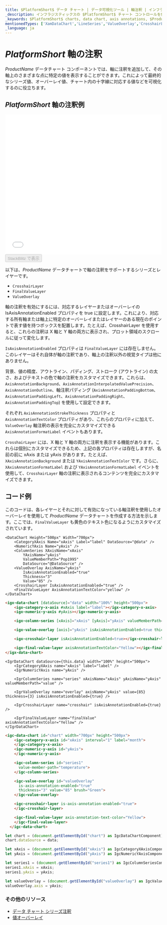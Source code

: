 ```yaml
---
title: $PlatformShort$ データ チャート | データ可視化ツール | 軸注釈 | インフラジスティックス
_description: インフラジスティックスの $PlatformShort$ チャート コントロールを使用すると、十字線レイヤー、最終値レイヤー、値オーバーレイなどの $PlatformShort$ チャート軸に注釈を追加できます。$ProductName$ で $PlatformShort$ チャートと視覚化を改善します!
_keywords: $PlatformShort$ charts, data chart, axis annotations, $ProductName$, Infragistics, $PlatformShort$ チャート, データ チャート, 軸注釈, インフラジスティックス
mentionedTypes: ['XamDataChart','LineSeries','ValueOverlay','CrosshairLayer']
_language: ja
---
```

# $PlatformShort$ 軸の注釈

$ProductName$ データチャート コンポーネントでは、軸に注釈を追加して、その軸上のさまざまな点に特定の値を表示することができます。これによって最終的なシリーズ値、オーバーレイ値、チャート内の十字線に対応する値などを可視化するのに役立ちます。

## $PlatformShort$ 軸の注釈例

<div class="sample-container loading" style="height: 450px">
    <iframe id="data-chart-axis-locations-iframe" src='{environment:dvDemosBaseUrl}/charts/data-chart-axis-annotations' width="100%" height="100%" seamless frameBorder="0" onload="onXPlatSampleIframeContentLoaded(this);"></iframe>
</div>
<div>
    <button data-localize="stackblitz" disabled class="stackblitz-btn" data-iframe-id="data-chart-axis-locations-iframe" data-demos-base-url="{environment:dvDemosBaseUrl}">StackBlitz で表示
    </button>
<sample-button src="charts/data-chart/axis-annotations"></sample-button>

</div>

<div class="divider--half"></div>

以下は、$ProductName$ データチャートで軸の注釈をサポートするシリーズとレイヤーです。

- `CrosshairLayer`
- `FinalValueLayer`
- `ValueOverlay`

軸の注釈を有効にするには、対応するレイヤーまたはオーバーレイの IsAxisAnnotationEnabled プロパティを true に設定します。これにより、対応する所有軸または軸上に特定のオーバーレイまたはレイヤーのある現在のポイントで表す値を持つボックスを配置します。たとえば、CrosshairLayer を使用すると、これらの注釈は X 軸と Y 軸の両方に表示され、プロット領域のスクロールに従って変化します。

`IsAxisAnnotationEnabled` プロパティは `FinalValueLayer` には存在しません。このレイヤーはそれ自体が軸の注釈であり、軸上の注釈以外の視覚タイプは他にありません。

背景、値の精度、アウトライン、パディング、ストローク (アウトライン) の太さ、およびテキストの色で軸の注釈をカスタマイズできます。これらは、`AxisAnnotationBackground`、`AxisAnnotationInterpolatedValuePrecision`、`AxisAnnotationOutline`、軸注釈パディング (`AxisAnnotationPaddingBottom`、`AxisAnnotationPaddingLeft`、`AxisAnnotationPaddingRight`、`AxisAnnotationPaddingTop`) を使用して設定できます。

それぞれ `AxisAnnotationStrokeThickness` プロパティと `AxisAnnotationTextColor` プロパティがあり、これらのプロパティに加えて、`ValueOverlay` 軸注釈の表示を完全にカスタマイズできる `AxisAnnotationFormatLabel` イベントもあります。

`CrosshairLayer` には、X 軸と Y 軸の両方に注釈を表示する機能があります。これらは個別にカスタマイズできるため、上記の各プロパティは存在しますが、名前の前に xAxis または yAxis  があります。たとえば、`XAxisAnnotationBackground` または `YAxisAnnotationTextColor` です。さらに、`XAxisAnnotationFormatLabel` および `YAxisAnnotationFormatLabel` イベントを使用して、`CrosshairLayer` 軸の注釈に表示されるコンテンツを完全にカスタマイズできます。

## コード例
このコードは、各レイヤーとそれに対して有効になっている軸注釈を使用したオーバーレイを使用して $ProductName$ データチャートを作成する方法を示します。ここでは、`FinalValueLayer` も黄色のテキスト色になるようにカスタマイズされています。

```razor
<DataChart Height="500px" Width="700px">
    <CategoryXAxis Name="xAxis" Label="label" DataSource="@data" />
    <NumericYAxis Name="yAxis" />
    <ColumnSeries XAxisName="xAxis"
        YAxisName="yAxis"
        ValueMemberPath="Pop1995"
        DataSource="@DataSource" />
    <ValueOverlay AxisName="yAxis"
        IsAxisAnnotationEnabled="true"
        Thickness="3"
        Value="85" />
    <CrosshairLayer IsAxisAnnotationEnabled="true" />
    <FinalValueLayer AxisAnnotationTextColor="yellow" />
</DataChart> 
```

```html
<igx-data-chart [dataSource]="data" width="100%" height="500px">
    <igx-category-x-axis #xAxis label="label"></igx-category-x-axis>
    <igx-numeric-y-axis #yAxis></igx-numeric-y-axis>

    <igx-column-series [xAxis]="xAxis" [yAxis]="yAxis" valueMemberPath="value"></igx-column-series>

    <igx-value-overlay [axis]="yAxis" isAxisAnnotationEnabled=true thickness=3 value=85></igx-value-overlay>

    <igx-crosshair-layer isAxisAnnotationEnabled=true></igx-crosshair-layer>

    <igx-final-value-layer axisAnnotationTextColor="Yellow"></igx-final-value-layer>
</igx-data-chart>
```

```tsx
<IgrDataChart dataSource={this.data} width="100%" height="500px">
    <IgrCategoryXAxis name="xAxis" label="label" />
    <IgrNumericYAxis name="yAxis" />

    <IgrColumnSeries name="series" xAxisName="xAxis" yAxisName="yAxis" valueMemberPath="value" />

    <IgrValueOverlay name="overlay" axisName="yAxis" value={85} thickness={3} isAxisAnnotationEnabled={true} />

    <IgrCrosshairLayer name="crosshair" isAxisAnnotationEnabled={true} />

    <IgrFinalValueLayer name="finalValue" axisAnnotationTextColor="Yellow" />
</IgrDataChart>
```

```html
<igc-data-chart id="chart" width="700px" height="500px">
    <igc-category-x-axis id="xAxis" interval="1" label="month">
    </igc-category-x-axis>
    <igc-numeric-y-axis id="yAxis">
    </igc-numeric-y-axis>

    <igc-column-series id="series1"
      value-member-path="temperature">
    </igc-column-series>

    <igc-value-overlay id="valueOverlay"
      is-axis-annotation-enabled="true"
      thickness="3" value="85" brush="Green">
    </igc-value-overlay>

    <igc-crosshair-layer is-axis-annotation-enabled="true">
    </igc-crosshair-layer>

    <igc-final-value-layer axis-annotation-text-color="Yellow">
    </igc-final-value-layer>
  </igc-data-chart>
```

```ts
let chart = (document.getElementById("chart") as IgcDataChartComponent);
chart.dataSource = data;

let xAxis = (document.getElementById("xAxis") as IgcCategoryXAxisComponent);
let yAxis = (document.getElementById("yAxis") as IgcNumericYAxisComponent);

let series1 = (document.getElementById("series1") as IgcColumnSeriesComponent);
series1.xAxis = xAxis;
series1.yAxis = yAxis;

let valueOverlay = (document.getElementById("valueOverlay") as IgcValueOverlayComponent);
valueOverlay.axis = yAxis;
```

### その他のリソース

- [データ チャート シリーズ注釈](data-chart-series-annotations.md)
- [値オーバーレイ](data-chart-value-overlay.md)



